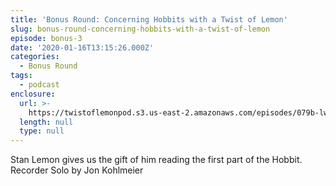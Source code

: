 ```yaml
---
title: 'Bonus Round: Concerning Hobbits with a Twist of Lemon'
slug: bonus-round-concerning-hobbits-with-a-twist-of-lemon
episode: bonus-3
date: '2020-01-16T13:15:26.000Z'
categories:
  - Bonus Round
tags:
  - podcast
enclosure:
  url: >-
    https://twistoflemonpod.s3.us-east-2.amazonaws.com/episodes/079b-lwatol-20200116.mp3
  length: null
  type: null
---
```


Stan Lemon gives us the gift of him reading the first part of the Hobbit. Recorder Solo by Jon Kohlmeier
